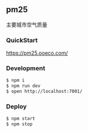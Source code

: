 ## pm25

主要城市空气质量

### QuickStart

https://pm25.ooeco.com/

### Development

```bash
$ npm i
$ npm run dev
$ open http://localhost:7001/
```

### Deploy

```bash
$ npm start
$ npm stop
```

